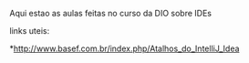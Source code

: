 Aqui estao as aulas feitas no curso da DIO sobre IDEs

links uteis:

*http://www.basef.com.br/index.php/Atalhos_do_IntelliJ_Idea